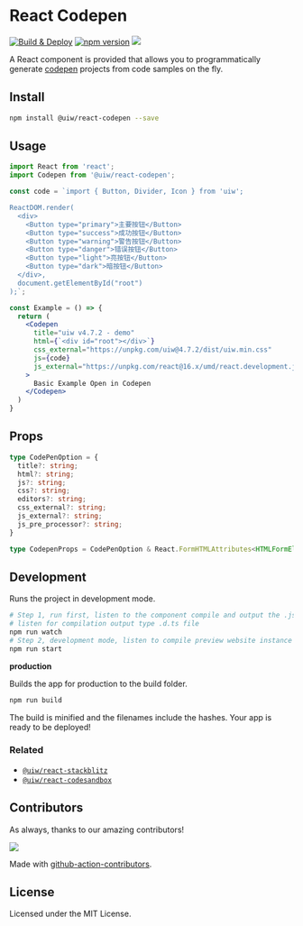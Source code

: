 React Codepen
===

<!--dividing-->

[![Build & Deploy](https://github.com/uiwjs/react-codepen/actions/workflows/ci.yml/badge.svg)](https://github.com/uiwjs/react-codepen/actions/workflows/ci.yml)
[![npm version](https://img.shields.io/npm/v/@uiw/react-codepen.svg)](https://www.npmjs.com/package/@uiw/react-codepen)
[![](https://img.shields.io/badge/Open%20in-unpkg-blue)](https://uiwjs.github.io/npm-unpkg/#/pkg/@uiw/react-codepen/file/README.md)

A React component is provided that allows you to programmatically generate [codepen](https://codepen.io/) projects from code samples on the fly.

## Install

```bash
npm install @uiw/react-codepen --save
```

## Usage

```jsx
import React from 'react';
import Codepen from '@uiw/react-codepen';

const code = `import { Button, Divider, Icon } from 'uiw';

ReactDOM.render(
  <div>
    <Button type="primary">主要按钮</Button>
    <Button type="success">成功按钮</Button>
    <Button type="warning">警告按钮</Button>
    <Button type="danger">错误按钮</Button>
    <Button type="light">亮按钮</Button>
    <Button type="dark">暗按钮</Button>
  </div>,
  document.getElementById("root")
);`;

const Example = () => {
  return (
    <Codepen
      title="uiw v4.7.2 - demo"
      html={`<div id="root"></div>`}
      css_external="https://unpkg.com/uiw@4.7.2/dist/uiw.min.css"
      js={code}
      js_external="https://unpkg.com/react@16.x/umd/react.development.js;https://unpkg.com/react-dom@16.x/umd/react-dom.development.js;https://unpkg.com/classnames@2.2.6/index.js;https://unpkg.com/uiw@4.7.2/dist/uiw.min.js;https://unpkg.com/@uiw/codepen-require-polyfill@1.0.2/index.js"
    >
      Basic Example Open in Codepen
    </Codepen>
  )
}
```

## Props

```typescript
type CodePenOption = {
  title?: string;
  html?: string;
  js?: string;
  css?: string;
  editors?: string;
  css_external?: string;
  js_external?: string;
  js_pre_processor?: string;
}

type CodepenProps = CodePenOption & React.FormHTMLAttributes<HTMLFormElement>;
```

## Development

Runs the project in development mode.  

```bash
# Step 1, run first, listen to the component compile and output the .js file
# listen for compilation output type .d.ts file
npm run watch
# Step 2, development mode, listen to compile preview website instance
npm run start
```

**production**

Builds the app for production to the build folder.

```bash
npm run build
```

The build is minified and the filenames include the hashes.
Your app is ready to be deployed!

### Related

- [`@uiw/react-stackblitz`](https://github.com/uiwjs/react-stackblitz)
- [`@uiw/react-codesandbox`](https://github.com/uiwjs/react-codesandbox)

## Contributors

As always, thanks to our amazing contributors!

<a href="https://github.com/uiwjs/react-codepen/graphs/contributors">
  <img src="https://uiwjs.github.io/react-codepen/CONTRIBUTORS.svg" />
</a>

Made with [github-action-contributors](https://github.com/jaywcjlove/github-action-contributors).

## License

Licensed under the MIT License.
